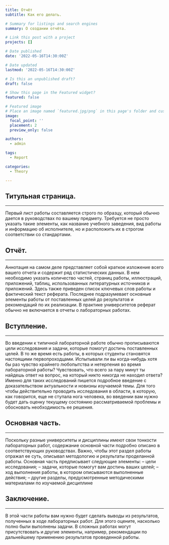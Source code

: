 ```yaml
---
title: Отчёт
subtitle: Как его делать.

# Summary for listings and search engines
summary: О создании отчёта.

# Link this post with a project
projects: []

# Date published
date: '2022-05-16T14:30:00Z'

# Date updated
lastmod: '2022-05-16T14:30:00Z'

# Is this an unpublished draft?
draft: false

# Show this page in the Featured widget?
featured: false

# Featured image
# Place an image named `featured.jpg/png` in this page's folder and customize its options here.
image:
  focal_point: ''
  placement: 2
  preview_only: false

authors:
  - admin

tags:
  - Report

categories:
  - Theory

---
```


## <b>Титульная страница.</b>
<hr>

Первый лист работы составляется строго по образцу, который обычно дается в руководствах по вашему предмету. Требуется не просто указать такие элементы, как название учебного заведения, вид работы и информацию об исполнителе, но и расположить их в строгом соответствии со стандартами.

## <b>Отчёт.</b>
<hr>

Аннотация на самом деле представляет собой краткое изложение всего вашего отчета и содержит ряд статистических данных. В нем необходимо указать количество частей, страниц работы, иллюстраций, приложений, таблиц, использованных литературных источников и приложений. Здесь также приведен список ключевых слов работы и фактический текст реферата. Последнее подразумевает основные элементы работы от поставленных целей до результатов и рекомендаций по их реализации. В практике университетов реферат обычно не включается в отчеты о лабораторных работах.

## <b>Вступление.</b>
<hr>

Во введении к типичной лабораторной работе обычно прописываются цели исследования и задачи, которые помогут достичь поставленных целей. В то же время есть работы, в которых студенты становятся настоящими первопроходцами. Испытывали ли вы когда-нибудь хотя бы раз чувство крайнего любопытства и нетерпения во время лабораторной работы? Чувствовать, что всего за пару минут ты найдешь ответ на вопрос, на который никто никогда не находил ответа? Именно для таких исследований пишется подробное введение с доказательством актуальности и новизны изучаемой темы. Для того чтобы действительно проводить исследования в области, в которую, как говорится, еще не ступала нога человека, во введении вам нужно будет дать оценку текущему
состоянию рассматриваемой проблемы и обосновать необходимость ее решения.

## <b>Основная часть.</b>
<hr>

Поскольку разные университеты и дисциплины имеют свои тонкости лабораторных работ, содержание основной части подробно описано в соответствующих руководствах. Важно, чтобы этот раздел работы отражал ее суть, описывал методологию и результаты проделанной работы. Основная часть предписывает следующие элементы:
– цели исследования;
– задачи, которые помогут вам достичь ваших целей;
– ход выполнения работы, в котором описываются выполненные действия;
– другие разделы, предусмотренные методическими материалами по изучаемой дисциплине

## <b>Заключение.</b>
<hr>

В этой части работы вам нужно будет сделать выводы из результатов, полученных в ходе лабораторных работ. Для этого оцените, насколько полно
были выполнены задачи. В сложных работах могут присутствовать и другие элементы, например, рекомендации по дальнейшему применению результатов проведенной работы.